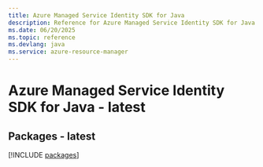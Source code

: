```yaml
---
title: Azure Managed Service Identity SDK for Java
description: Reference for Azure Managed Service Identity SDK for Java
ms.date: 06/20/2025
ms.topic: reference
ms.devlang: java
ms.service: azure-resource-manager
---
```

# Azure Managed Service Identity SDK for Java - latest
## Packages - latest
[!INCLUDE [packages](managed-service-identity-index.md)]